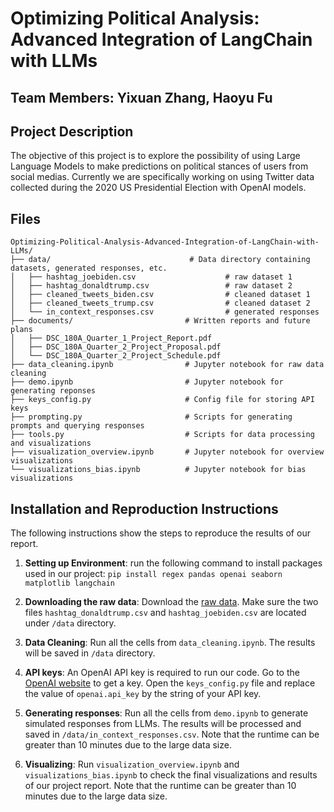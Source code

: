 # Optimizing Political Analysis: Advanced Integration of LangChain with LLMs

## Team Members: Yixuan Zhang, Haoyu Fu

## Project Description
The objective of this project is to explore the possibility of using Large Language Models to make predictions on political stances of users from social medias. Currently we are specifically working on using Twitter data collected during the 2020 US Presidential Election with OpenAI models.

## Files

```
Optimizing-Political-Analysis-Advanced-Integration-of-LangChain-with-LLMs/
├── data/                               # Data directory containing datasets, generated responses, etc.
│   ├── hashtag_joebiden.csv                    # raw dataset 1
│   ├── hashtag_donaldtrump.csv                 # raw dataset 2
│   ├── cleaned_tweets_biden.csv                # cleaned dataset 1
│   ├── cleaned_tweets_trump.csv                # cleaned dataset 2
│   └── in_context_responses.csv                # generated responses
├── documents/                         # Written reports and future plans
│   ├── DSC_180A_Quarter_1_Project_Report.pdf
│   ├── DSC_180A_Quarter_2_Project_Proposal.pdf
│   └── DSC_180A_Quarter_2_Project_Schedule.pdf
├── data_cleaning.ipynb                # Jupyter notebook for raw data cleaning
├── demo.ipynb                         # Jupyter notebook for generating reponses
├── keys_config.py                     # Config file for storing API keys
├── prompting.py                       # Scripts for generating prompts and querying responses
├── tools.py                           # Scripts for data processing and visualizations
├── visualization_overview.ipynb       # Jupyter notebook for overview visualizations
└── visualizations_bias.ipynb          # Jupyter notebook for bias visualizations
```

## Installation and Reproduction Instructions
The following instructions show the steps to reproduce the results of our report. 
1. **Setting up Environment**: run the following command to install packages used in our project: ```pip install regex pandas openai seaborn matplotlib langchain``` 

2. **Downloading the raw data**: Download the [raw data](https://www.kaggle.com/datasets/manchunhui/us-election-2020-tweets/). Make sure the two files `hashtag_donaldtrump.csv` and `hashtag_joebiden.csv` are located under `/data` directory.

3. **Data Cleaning**: Run all the cells from `data_cleaning.ipynb`. The results will be saved in `/data` directory.

4. **API keys**: An OpenAI API key is required to run our code. Go to the [OpenAI website](https://platform.openai.com/api-keys) to get a key. Open the `keys_config.py` file and replace the value of `openai.api_key` by the string of your API key.

5. **Generating responses**: Run all the cells from `demo.ipynb` to generate simulated responses from LLMs. The results will be processed and saved in `/data/in_context_responses.csv`. Note that the runtime can be greater than 10 minutes due to the large data size.

6. **Visualizing**: Run `visualization_overview.ipynb` and `visualizations_bias.ipynb` to check the final visualizations and results of our project report. Note that the runtime can be greater than 10 minutes due to the large data size.
